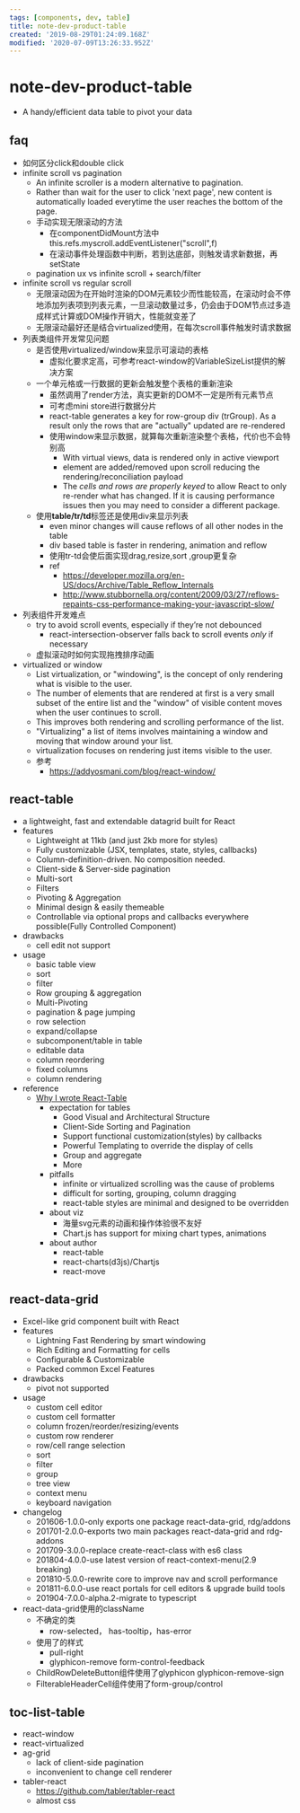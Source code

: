 ```yaml
---
tags: [components, dev, table]
title: note-dev-product-table
created: '2019-08-29T01:24:09.168Z'
modified: '2020-07-09T13:26:33.952Z'
---
```


# note-dev-product-table

- A handy/efficient data table to pivot your data

## faq

- 如何区分click和double click
- infinite scroll vs pagination
  - An infinite scroller is a modern alternative to pagination.
  - Rather than wait for the user to click 'next page', new content is automatically loaded everytime the user reaches the bottom of the page. 
  - 手动实现无限滚动的方法
    - 在componentDidMount方法中this.refs.myscroll.addEventListener("scroll",f)
    - 在滚动事件处理函数中判断，若到达底部，则触发请求新数据，再setState
  - pagination ux vs infinite scroll + search/filter
- infinite scroll vs regular scroll
  - 无限滚动因为在开始时渲染的DOM元素较少而性能较高，在滚动时会不停地添加列表项到列表元素，一旦滚动数量过多，仍会由于DOM节点过多造成样式计算或DOM操作开销大，性能就变差了
  - 无限滚动最好还是结合virtualized使用，在每次scroll事件触发时请求数据
- 列表类组件开发常见问题
  - 是否使用virtualized/window来显示可滚动的表格
    - 虚拟化要求定高，可参考react-window的VariableSizeList提供的解决方案
  - 一个单元格或一行数据的更新会触发整个表格的重新渲染
    - 虽然调用了render方法，真实更新的DOM不一定是所有元素节点
    - 可考虑mini store进行数据分片
    - react-table generates a key for row-group div (trGroup). As a result only the rows that are "actually" updated are re-rendered
    - 使用window来显示数据，就算每次重新渲染整个表格，代价也不会特别高
      - With virtual views, data is rendered only in active viewport 
      - element are added/removed upon scroll reducing the rendering/reconciliation payload
      - The *cells and rows are properly keyed* to allow React to only re-render what has changed. If it is causing performance issues then you may need to consider a different package.
  - 使用**table/tr/td**标签还是使用div来显示列表
      - even minor changes will cause reflows of all other nodes in the table
      - div based table is faster in rendering, animation and reflow
      - 使用tr-td会使后面实现drag,resize,sort ,group更复杂
      - ref
        - https://developer.mozilla.org/en-US/docs/Archive/Table_Reflow_Internals
        - http://www.stubbornella.org/content/2009/03/27/reflows-repaints-css-performance-making-your-javascript-slow/
- 列表组件开发难点
  - try to avoid scroll events, especially if they’re not debounced
    - react-intersection-observer falls back to scroll events *only* if necessary
  - 虚拟滚动时如何实现拖拽排序动画
- virtualized or window
  - List virtualization, or "windowing", is the concept of only rendering what is visible to the user. 
  - The number of elements that are rendered at first is a very small subset of the entire list and the "window" of visible content moves when the user continues to scroll. 
  - This improves both rendering and scrolling performance of the list.
  - "Virtualizing" a list of items involves maintaining a window and moving that window around your list. 
  - virtualization focuses on rendering just items visible to the user.
  - 参考
    - https://addyosmani.com/blog/react-window/

## react-table

- a lightweight, fast and extendable datagrid built for React
- features
  - Lightweight at 11kb (and just 2kb more for styles)
  - Fully customizable (JSX, templates, state, styles, callbacks)
  - Column-definition-driven. No composition needed.
  - Client-side & Server-side pagination
  - Multi-sort
  - Filters
  - Pivoting & Aggregation
  - Minimal design & easily themeable
  - Controllable via optional props and callbacks everywhere possible(Fully Controlled Component)
- drawbacks
  - cell edit not support 
- usage
  - basic table view
  - sort
  - filter
  - Row grouping & aggregation
  - Multi-Pivoting
  - pagination & page jumping
  - row selection
  - expand/collapse
  - subcomponent/table in table
  - editable data
  - column reordering
  - fixed columns
  - column rendering
- reference
  - [Why I wrote React-Table](https://medium.com/@tannerlinsley/why-i-wrote-react-table-and-the-problems-it-has-solved-for-nozzle-others-445c4e93d4a8#.axza4ixba)
    - expectation for tables
      - Good Visual and Architectural Structure
      - Client-Side Sorting and Pagination
      - Support functional customization(styles) by callbacks
      - Powerful Templating to override the display of cells
      - Group and aggregate
      - More
    - pitfalls
      - infinite or virtualized scrolling was the cause of problems
      - difficult for sorting, grouping, column dragging
      - react-table styles are minimal and designed to be overridden
    - about viz
      - 海量svg元素的动画和操作体验很不友好
      - Chart.js has support for mixing chart types, animations
    - about author
      - react-table
      - react-charts(d3js)/Chartjs
      - react-move

## react-data-grid

- Excel-like grid component built with React
- features
  - Lightning Fast Rendering by smart windowing 
  - Rich Editing and Formatting for cells
  - Configurable & Customizable
  - Packed common Excel Features
- drawbacks
  - pivot not supported
- usage
  - custom cell editor
  - custom cell formatter
  - column frozen/reorder/resizing/events
  - custom row renderer
  - row/cell range selection
  - sort
  - filter
  - group
  - tree view
  - context menu
  - keyboard navigation
- changelog
  - 201606-1.0.0-only exports one package react-data-grid, rdg/addons
  - 201701-2.0.0-exports two main packages react-data-grid and rdg-addons
  - 201709-3.0.0-replace create-react-class with es6 class
  - 201804-4.0.0-use latest version of react-context-menu(2.9 breaking)
  - 201810-5.0.0-rewrite core to improve nav and scroll performance 
  - 201811-6.0.0-use react portals for cell editors & upgrade build tools
  - 201904-7.0.0-alpha.2-migrate to typescript
- react-data-grid使用的className
  - 不确定的类
      - row-selected， has-tooltip，has-error
  - 使用了的样式
      - pull-right
      - glyphicon-remove form-control-feedback
  - ChildRowDeleteButton组件使用了glyphicon glyphicon-remove-sign 
  - FilterableHeaderCell组件使用了form-group/control

  

## toc-list-table

- react-window
- react-virtualized
- ag-grid
  - lack of client-side pagination
  - inconvenient to change cell renderer
- tabler-react
  - https://github.com/tabler/tabler-react
  - almost css 
